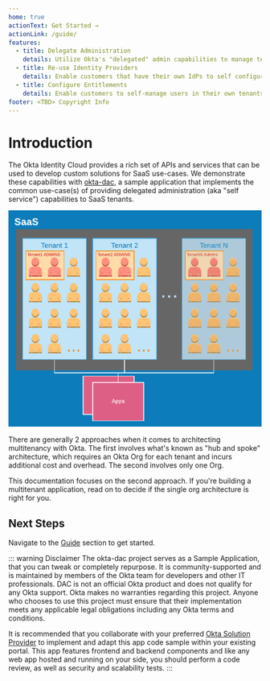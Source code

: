 ```yaml
---
home: true
actionText: Get Started →
actionLink: /guide/
features:
  - title: Delegate Administration
    details: Utilize Okta's "delegated" admin capabilities to manage tenants in a multitenant SaaS application.
  - title: Re-use Identity Providers
    details: Enable customers that have their own IdPs to self configure their tenant for IdP authentication.
  - title: Configure Entitlements
    details: Enable customers to self-manage users in their own tenants.
footer: <TBD> Copyright Info
---
```


# Introduction

The Okta Identity Cloud provides a rich set of APIs and services that can be used to develop custom solutions for SaaS use-cases. We demonstrate these capabilities with [okta-dac](https://github.com/oktadeveloper/okta-dac), a sample application that implements the common use-case(s) of providing delegated administration (aka "self service") capabilities to SaaS tenants.

![alt text](./images/saas.png)

There are generally 2 approaches when it comes to architecting multitenancy with Okta. The first involves what's known as "hub and spoke" architecture, which requires an Okta Org for each tenant and incurs additional cost and overhead. The second involves only one Org. 

This documentation focuses on the second approach. If you're building a multitenant application, read on to decide if the single org architecture is right for you.

## Next Steps
Navigate to the [Guide](/guide) section to get started.

::: warning Disclaimer
The okta-dac project serves as a Sample Application, that you can tweak or completely repurpose. It is community-supported and is maintained by members of the Okta team for developers and other IT professionals. DAC is not an official Okta product and does not qualify for any Okta support. Okta makes no warranties regarding this project. Anyone who chooses to use this project must ensure that their implementation meets any applicable legal obligations including any Okta terms and conditions.

It is recommended that you collaborate with your preferred [Okta Solution Provider](https://www.okta.com/partners/meet-our-partners/?field_partner_type_tid=8101&field_solutions_target_id=6061) to implement and adapt this app code sample within your existing portal. This app features frontend and backend components and like any web app hosted and running on your side, you should perform a code review, as well as security and scalability tests.
:::
